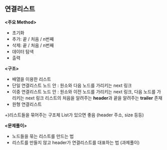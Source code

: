 ## 연결리스트
**<주요 Method>**
- 초기화 
- 추가: 끝 / 처음 / n번째
- 삭제: 끝 / 처음 / n번째
- 데이터 탐색
- 출력

**<구조>**
- 배열을 이용한 리스트 
- 단일 연결리스트 
노드 안 : 원소와 다음 노드를 가리키는 next 링크
- 이중 연결리스트
노드 안 : 원소와 이전 노드를 가리키는 next 링크, 다음 노드를 가리키는 next 링크
리스트의 처음을 알려주는 **header**과 끝을 알려주는 **trailer** 존재
- 원형 연결리스트

+)리스트들을 묶어주는 구조체 List가 있으면 좋음 (header 주소, size 등등)

**<문제풀이>**
- 노드들을 묶는 리스트를 만드는 법
- 리스트를 만들지 않고 header가 연결리스트를 대표하는 법 (과제풀이)
